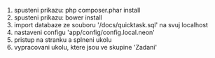 1. spusteni prikazu: php composer.phar install
2. spusteni prikazu: bower install
3. import databaze ze souboru '/docs/quicktask.sql' na svuj localhost
4. nastaveni configu 'app/config/config.local.neon'
5. pristup na stranku a splneni ukolu
6. vypracovani ukolu, ktere jsou ve skupine 'Zadani'